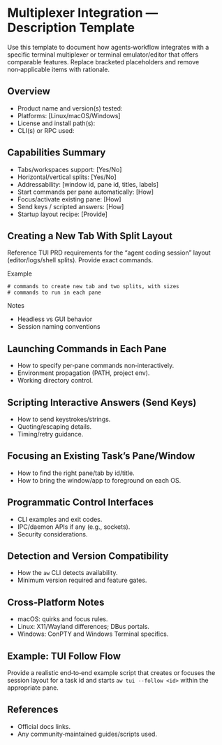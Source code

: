 # Multiplexer Integration — Description Template

Use this template to document how agents‑workflow integrates with a specific terminal multiplexer or terminal emulator/editor that offers comparable features. Replace bracketed placeholders and remove non‑applicable items with rationale.

## Overview

- Product name and version(s) tested:
- Platforms: [Linux/macOS/Windows]
- License and install path(s):
- CLI(s) or RPC used:

## Capabilities Summary

- Tabs/workspaces support: [Yes/No]
- Horizontal/vertical splits: [Yes/No]
- Addressability: [window id, pane id, titles, labels]
- Start commands per pane automatically: [How]
- Focus/activate existing pane: [How]
- Send keys / scripted answers: [How]
- Startup layout recipe: [Provide]

## Creating a New Tab With Split Layout

Reference TUI PRD requirements for the “agent coding session” layout (editor/logs/shell splits). Provide exact commands.

Example

```
# commands to create new tab and two splits, with sizes
# commands to run in each pane
```

Notes

- Headless vs GUI behavior
- Session naming conventions

## Launching Commands in Each Pane

- How to specify per‑pane commands non‑interactively.
- Environment propagation (PATH, project env).
- Working directory control.

## Scripting Interactive Answers (Send Keys)

- How to send keystrokes/strings.
- Quoting/escaping details.
- Timing/retry guidance.

## Focusing an Existing Task’s Pane/Window

- How to find the right pane/tab by id/title.
- How to bring the window/app to foreground on each OS.

## Programmatic Control Interfaces

- CLI examples and exit codes.
- IPC/daemon APIs if any (e.g., sockets).
- Security considerations.

## Detection and Version Compatibility

- How the `aw` CLI detects availability.
- Minimum version required and feature gates.

## Cross‑Platform Notes

- macOS: quirks and focus rules.
- Linux: X11/Wayland differences; DBus portals.
- Windows: ConPTY and Windows Terminal specifics.

## Example: TUI Follow Flow

Provide a realistic end‑to‑end example script that creates or focuses the session layout for a task id and starts `aw tui --follow <id>` within the appropriate pane.

## References

- Official docs links.
- Any community‑maintained guides/scripts used.
